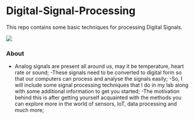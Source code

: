 # Digital-Signal-Processing
This repo contains some basic techniques for processing Digital Signals.

![](https://media.cheggcdn.com/study/026/0260950c-90d8-4fba-8889-946957400f9a/elec-6-img-1.png)

### About

- Analog signals are present all around us, may it be temperature, heart rate or sound;
-These signals need to be converted to digital form so that our computers can process and analyse the signals easily;
-So, I will include some signal processing techniques that I do in my lab along with some additional information to get you started;
-The motivation behind this is after getting yourself acquainted with the methods you can explore more in the world of sensors, IoT, data processing and much more;
